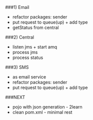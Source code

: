 ###1) Email
- refactor packages: sender
- put request to queue(up) + add type
- getStatus from central
 
###2) Central
- listen jms + start amq
- process jms
- process status

###3) SMS
- as email service
- refactor packages: sender
- put request to queue(up) + add type 

    
    
###NEXT
- pojo with json generation - 2learn
- clean pom.xml - minimal rest    